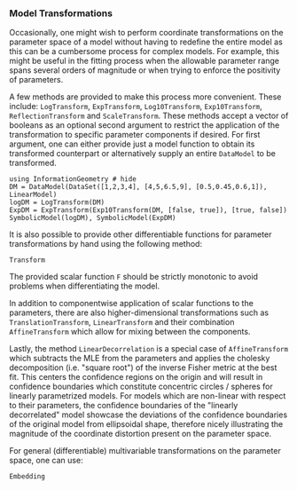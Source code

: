 

### Model Transformations

Occasionally, one might wish to perform coordinate transformations on the parameter space of a model without having to redefine the entire model as this can be a cumbersome process for complex models. For example, this might be useful in the fitting process when the allowable parameter range spans several orders of magnitude or when trying to enforce the positivity of parameters.

A few methods are provided to make this process more convenient. These include: `LogTransform`, `ExpTransform`, `Log10Transform`, `Exp10Transform`, `ReflectionTransform` and `ScaleTransform`.
These methods accept a vector of booleans as an optional second argument to restrict the application of the transformation to specific parameter components if desired.
For first argument, one can either provide just a model function to obtain its transformed counterpart or alternatively supply an entire `DataModel` to be transformed.

```@example 5
using InformationGeometry # hide
DM = DataModel(DataSet([1,2,3,4], [4,5,6.5,9], [0.5,0.45,0.6,1]), LinearModel)
logDM = LogTransform(DM)
ExpDM = ExpTransform(Exp10Transform(DM, [false, true]), [true, false])
SymbolicModel(logDM), SymbolicModel(ExpDM)
```

It is also possible to provide other differentiable functions for parameter transformations by hand using the following method:
```@docs
Transform
```
The provided scalar function `F` should be strictly monotonic to avoid problems when differentiating the model.

In addition to componentwise application of scalar functions to the parameters, there are also higher-dimensional transformations such as `TranslationTransform`, `LinearTransform` and their combination `AffineTransform` which allow for mixing between the components.

Lastly, the method `LinearDecorrelation` is a special case of `AffineTransform` which subtracts the MLE from the parameters and applies the cholesky decomposition (i.e. "square root") of the inverse Fisher metric at the best fit. This centers the confidence regions on the origin and will result in confidence boundaries which constitute concentric circles / spheres for linearly parametrized models. For models which are non-linear with respect to their parameters, the confidence boundaries of the "linearly decorrelated" model showcase the deviations of the confidence boundaries of the original model from ellipsoidal shape, therefore nicely illustrating the magnitude of the coordinate distortion present on the parameter space.

For general (differentiable) multivariable transformations on the parameter space, one can use:
```@docs
Embedding
```
